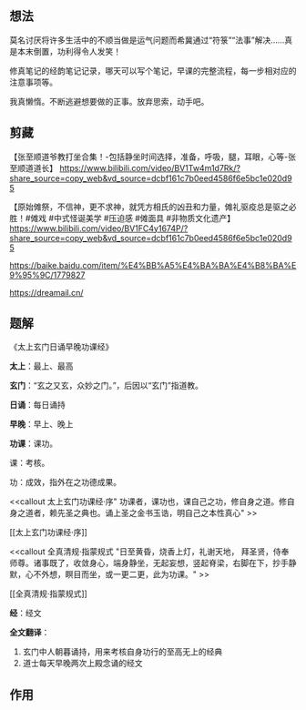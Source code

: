 ## 想法

莫名讨厌将许多生活中的不顺当做是运气问题而希冀通过“符箓”“法事”解决……真是本末倒置，功利得令人发笑！

修真笔记的经韵笔记记录，哪天可以写个笔记，早课的完整流程，每一步相对应的注意事项等。

我真懒惰。不断逃避想要做的正事。放弃思索，动手吧。

## 剪藏

【张至顺道爷教打坐合集！-包括静坐时间选择，准备，呼吸，腿，耳眼，心等-张至顺道道长】 https://www.bilibili.com/video/BV1Tw4m1d7Rk/?share_source=copy_web&vd_source=dcbf161c7b0eed4586f6e5bc1e020d95

【原始傩祭，不信神，更不求神，就凭方相氏的凶丑和力量，傩礼驱疫总是驱之必胜！#傩戏 #中式怪诞美学 #压迫感 #傩面具 #非物质文化遗产】 https://www.bilibili.com/video/BV1FC4y1674P/?share_source=copy_web&vd_source=dcbf161c7b0eed4586f6e5bc1e020d95

https://baike.baidu.com/item/%E4%BB%A5%E4%BA%BA%E4%B8%BA%E9%95%9C/1779827

https://dreamail.cn/

## 题解

《太上玄门日诵早晚功课经》

**太上**：最上、最高

**玄门**：“玄之又玄，众妙之门。”，后因以“玄门”指道教。

**日诵**：每日诵持

**早晚**：早上、晚上

**功课**：课功。

课：考核。

功：成效，指外在之功德成果。

<<callout 太上玄门功课经·序" 功课者，课功也，课自己之功，修自身之道。修自身之道者，赖先圣之典也。诵上圣之金书玉诰，明自己之本性真心" >>

[[太上玄门功课经·序]]

<<callout 全真清规·指蒙规式 "日至黄昏，烧香上灯，礼谢天地， 拜圣贤，侍奉师尊。诸事既了，收敛身心，端身静坐，无起妄想，竖起脊梁，右脚在下，抄手静默，心不外想，瞑目而坐，或一更二更，此为功课。" >>

[[全真清规·指蒙规式]]

**经**：经文

**全文翻译**：
1. 玄门中人朝暮诵持，用来考核自身功行的至高无上的经典
2. 道士每天早晚两次上殿念诵的经文

## 作用

